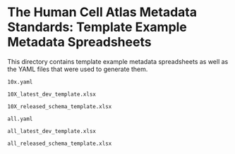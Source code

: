 # The Human Cell Atlas Metadata Standards: Template Example Metadata Spreadsheets

This directory contains template example metadata spreadsheets as well as the YAML files that were used to generate them.

`10x.yaml`



`10X_latest_dev_template.xlsx`



`10X_released_schema_template.xlsx`



`all.yaml`



`all_latest_dev_template.xlsx`



`all_released_schema_template.xlsx`


